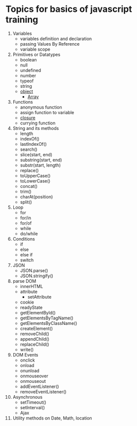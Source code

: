 # Topics for basics of javascript training

1. Variables
    - variables definition and declaration
    - passing Values By Reference
    - variable scope
2. Primitives or Datatypes
    - boolean
    - null
    - undefined
    - number
    - typeof
    - string
    - [object](https://sdras.github.io/object-explorer/)
        - [Array](https://sdras.github.io/array-explorer/)
3. Functions
    - anonymous function
    - assign function to variable
    - [closure](https://tylermcginnis.com/javascript-visualizer/)
    - currying function
4. String and its methods
    - length
    - indexOf()
    - lastIndexOf()
    - search()
    - slice(start, end)
    - substring(start, end)
    - substr(start, length)
    - replace()
    - toUpperCase()
    - toLowerCase()
    - concat()
    - trim()
    - charAt(position)
    - split()
5. Loop
    - for 
    - for/in
    - for/of
    - while
    - do/while
6. Conditions
    - if
    - else
    - else if
    - switch
7. JSON
    - JSON.parse()
    - JSON.stringify()
8. parse DOM
    - innerHTML
    - attribute
        - setAttribute
    - cookie
    - readyState    
    - getElementById()
    - getElementsByTagName()
    - getElementsByClassName()
    - createElement()
    - removeChild()
    - appendChild()
    - replaceChild()
    - write()
9. DOM Events
    - onclick
    - onload
    - onunload
    - onmouseover
    - onmouseout
    - addEventListener()
    - removeEventListener()
10. Asynchronous 
    - setTimeout()
    - setInterval()
    - Ajax
11. Utility methods on Date, Math, location
